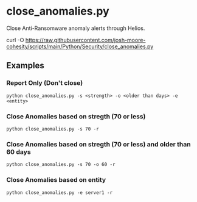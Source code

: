 # **close_anomalies.py**

   Close Anti-Ransomware anomaly alerts through Helios.

   curl -O https://raw.githubusercontent.com/josh-moore-cohesity/scripts/main/Python/Security/close_anomalies.py
 
## **Examples**

### Report Only (Don't close)
    python close_anomalies.py -s <strength> -o <older than days> -e <entity>

### Close Anomalies based on stregth (70 or less)
    python close_anomalies.py -s 70 -r

### Close Anomalies based on stregth (70 or less) and older than 60 days
    python close_anomalies.py -s 70 -o 60 -r

### Close Anomalies based on entity
    python close_anomalies.py -e server1 -r

